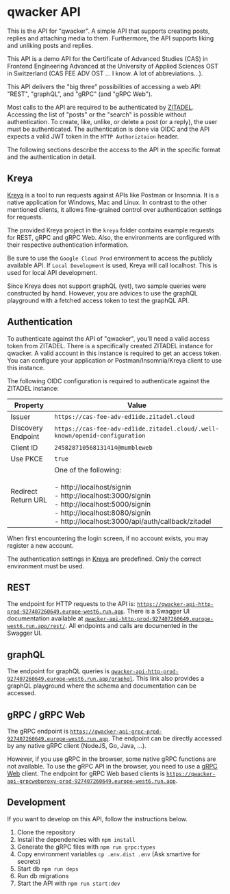 # qwacker API

This is the API for "qwacker". A simple API that supports creating
posts, replies and attaching media to them. Furthermore, the API
supports liking and unliking posts and replies.

This API is a demo API for the Certificate of Advanced Studies (CAS)
in Frontend Engineering Advanced at the University of Applied Sciences
OST in Switzerland (CAS FEE ADV OST ... I know. A lot of abbreviations...).

This API delivers the "big three" possibilities of accessing a web API:
"REST", "graphQL", and "gRPC" (and "gRPC Web").

Most calls to the API are required to be authenticated by
[ZITADEL](https://zitadel.com). Accessing the list of "posts" or
the "search" is possible without authentication. To create, like, unlike,
or delete a post (or a reply), the user must be authenticated. The authentication
is done via OIDC and the API expects a valid JWT token in the
`HTTP Authoriztaion` header.

The following sections describe the access to the API in the specific
format and the authentication in detail.

## Kreya

[Kreya](https://kreya.app) is a tool to run requests against APIs like Postman
or Insomnia. It is a native application for Windows, Mac and Linux. In contrast to
the other mentioned clients, it allows fine-grained control over authentication settings
for requests.

The provided Kreya project in the `kreya` folder contains example requests for REST, gRPC and
gRPC Web. Also, the environments are configured with their respective authentication information.

Be sure to use the `Google Cloud Prod` environment to access the publicly available API.
If `Local Development` is used, Kreya will call localhost. This is used for local API development.

Since Kreya does not support graphQL (yet), two sample queries were constructed by hand.
However, you are advices to use the graphQL playground with a fetched access token to
test the graphQL API.

## Authentication

To authenticate against the API of "qwacker", you'll need a valid
access token from ZITADEL. There is a specifically created ZITADEL
instance for qwacker. A valid account in this instance is required
to get an access token. You can configure your application or
Postman/Insomnia/Kreya client to use this instance.

The following OIDC configuration is required to authenticate against
the ZITADEL instance:

| **Property**        | **Value**                                                                                                                                                                                                         |
| ------------------- | ----------------------------------------------------------------------------------------------------------------------------------------------------------------------------------------------------------------- |
| Issuer              | `https://cas-fee-adv-ed1ide.zitadel.cloud`                                                                                                                                                                        |
| Discovery Endpoint  | `https://cas-fee-adv-ed1ide.zitadel.cloud/.well-known/openid-configuration`                                                                                                                                       |
| Client ID           | `245828710568131414@mumbleweb`                                                                                                                                                                                    |
| Use PKCE            | `true`                                                                                                                                                                                                            |
| Redirect Return URL | One of the following:<br><br>- http://localhost/signin<br>- http://localhost:3000/signin<br>- http://localhost:5000/signin<br>- http://localhost:8080/signin<br>- http://localhost:3000/api/auth/callback/zitadel |

When first encountering the login screen, if no account exists, you may register a new account.

The authentication settings in [Kreya](https://kreya.app) are predefined. Only the correct environment must be used.

## REST

The endpoint for HTTP requests to the API is:
[`https://qwacker-api-http-prod-927407260649.europe-west6.run.app`](qwacker-api-http-prod-927407260649.europe-west6.run.app).
There is a Swagger UI documentation available at
[`qwacker-api-http-prod-927407260649.europe-west6.run.app/rest/`](qwacker-api-http-prod-927407260649.europe-west6.run.app/rest/).
All endpoints and calls are documented in the Swagger UI.

## graphQL

The endpoint for graphQL queries is
[`qwacker-api-http-prod-927407260649.europe-west6.run.app/graphql`](qwacker-api-http-prod-927407260649.europe-west6.run.app/graphql).
This link also provides a graphQL playground where the schema and documentation can be accessed.

## gRPC / gRPC Web

The gRPC endpoint is
[`https://qwacker-api-grpc-prod-927407260649.europe-west6.run.app`](https://qwacker-api-grpc-prod-927407260649.europe-west6.run.app).
The endpoint can be directly accessed by any native gRPC client (NodeJS, Go, Java, ...).

However, if you use gRPC in the browser, some native gRPC functions are not available.
To use the gRPC API in the browser, you need to use a [gRPC Web](https://github.com/grpc/grpc-web) client.
The endpoint for gRPC Web based clients is
[`https://qwacker-api-grpcwebproxy-prod-927407260649.europe-west6.run.app`](https://qwacker-api-grpcwebproxy-prod-927407260649.europe-west6.run.app).

## Development

If you want to develop on this API, follow the instructions below.

1. Clone the repository
2. Install the dependencies with `npm install`
3. Generate the gRPC files with `npm run grpc:types`
4. Copy environment variables `cp .env.dist .env` (Ask smartive for secrets)
5. Start db `npm run deps`
6. Run db migrations
7. Start the API with `npm run start:dev`
